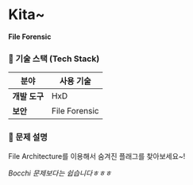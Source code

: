 # Kita~
**File Forensic**
### 📌 기술 스택 (Tech Stack)
| 분야             | 사용 기술 |
|----------------|---------|
| **개발 도구**        | HxD|
| **보안**        | File Forensic |
### 📝 문제 설명
File Architecture를 이용해서 숨겨진 플래그를 찾아보세요~!

*Bocchi 문제보다는 쉽습니다ㅎㅎㅎ*  
